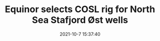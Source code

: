 ---
"title": "Equinor selects COSL rig for North Sea Stafjord Øst wells"
"date": "2021-10-7 15:37:40"
"feed_name": "OFFSHOREMAG"
"feed_website": "https://www.offshore-mag.com/"
"feed_rss": "https://www.offshore-mag.com/__rss/website-scheduled-content.xml?input=%7B%22sectionAlias%22%3A%22home%22%7D"
"link": "https://www.offshore-mag.com/drilling-completion/article/14211760/equinor-selects-cosl-drilling-rig-for-north-sea-stafjord-st-wells"
"source": "None"
"file": "_posts/2021-1-1-c9368d10d03d42e15d6a46bd783d020a4859594c.md"
"accident": "0"
"drilling": "0"
"dead": "0"
"injured": "0"
"arrested": "0"
"place": "unknown place"
"where": "unknown site"
"causes": "unknown"
"place_uri": "unknown place"
---